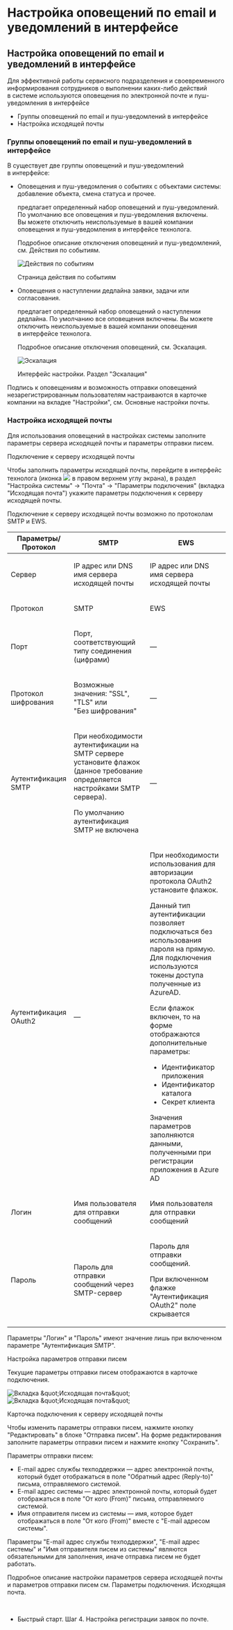 <h1 MadCap:conditions="Default.WEB-HELP" xmlns:MadCap="http://www.madcapsoftware.com/Schemas/MadCap.xsd">Настройка оповещений по email и уведомлений в интерфейсе</h1><h2 MadCap:conditions="Default.PDF" xmlns:MadCap="http://www.madcapsoftware.com/Schemas/MadCap.xsd">Настройка оповещений по email и уведомлений в интерфейсе</h2><p MadCap:conditions="" xmlns:MadCap="http://www.madcapsoftware.com/Schemas/MadCap.xsd">Для эффективной работы сервисного подразделения и своевременного информирования сотрудников о выполнении каких-либо действий в системе используются оповещения по электронной почте и пуш-уведомления в интерфейсе</p>

<ul MadCap:conditions="Default.WEB-HELP" class="TOC" xmlns:MadCap="http://www.madcapsoftware.com/Schemas/MadCap.xsd">
  <li>
    <MadCap:xref href="#01">Группы оповещений по email и пуш-уведомлений в интерфейсе</MadCap:xref>
  </li>
  <li>
    <MadCap:xref href="#02">Настройка исходящей почты</MadCap:xref>
  </li>
</ul><h3 MadCap:conditions="" xmlns:MadCap="http://www.madcapsoftware.com/Schemas/MadCap.xsd">
  <a name="01"></a>Группы оповещений по email и пуш-уведомлений в интерфейсе</h3><p MadCap:conditions="" xmlns:MadCap="http://www.madcapsoftware.com/Schemas/MadCap.xsd">В <MadCap:variable name="Base.ProductName" /> существует две группы оповещений и пуш-уведомлений в интерфейсе:</p>

<ul class="FirstLevel">
  <li MadCap:conditions="" xmlns:MadCap="http://www.madcapsoftware.com/Schemas/MadCap.xsd">
    <p>Оповещения и пуш-уведомления о событиях с объектами системы: добавление объекта, смена статуса и прочее. </p>
    <p>
      <MadCap:variable name="Base.ProductName" /> предлагает определенный набор оповещений и пуш-уведомлений. По умолчанию все оповещения и пуш-уведомления включены. Вы можете отключить неиспользуемые в вашей компании оповещения и пуш-уведомления в интерфейсе технолога. </p>
    <p MadCap:conditions="Default.WEB-HELP" class="br">Подробное описание отключения оповещений и пуш-уведомлений, см. <MadCap:xref href="../technolog/action_ITSM.htm">Действия по событиям</MadCap:xref>.</p>
    <p class="ris">
      <img src="../Resources/Images/core_tech/dps.png" title="Действия по событиям" class="doc" />
    </p>
    <p class="img_num" MadCap:conditions="Default.PDF">Страница действия по событиям</p>
  </li>
  <li MadCap:conditions="" xmlns:MadCap="http://www.madcapsoftware.com/Schemas/MadCap.xsd">
    <p>Оповещения о наступлении дедлайна заявки, задачи или согласования.</p>
    <p>
      <MadCap:variable name="Base.ProductName" /> предлагает определенный набор оповещений о наступлении дедлайна. По умолчанию все оповещения включены. Вы можете отключить неиспользуемые в вашей компании оповещения в интерфейсе технолога.</p>
    <p MadCap:conditions="Default.WEB-HELP">Подробное описание отключения оповещений, см. <MadCap:xref href="../technolog/eskalacig_ITSM.htm">Эскалация</MadCap:xref>.</p>
    <p class="ris">
      <img src="../Resources/Images/core_tech/eck.png" title="Эскалация" class="doc" />
    </p>
    <p class="img_num" MadCap:conditions="Default.PDF">Интерфейс настройки. Раздел "Эскалация"</p>
  </li>
</ul><p>Подпись к оповещениям и возможность отправки оповещений незарегистрированным пользователям настраиваются в карточке компании на вкладке "Настройки", см. <MadCap:xref href="../setting/settings_mail.htm#01" xmlns:MadCap="http://www.madcapsoftware.com/Schemas/MadCap.xsd">Основные настройки почты</MadCap:xref>.</p>

<h3 MadCap:conditions="" xmlns:MadCap="http://www.madcapsoftware.com/Schemas/MadCap.xsd">
  <a name="02"></a>Настройка исходящей почты</h3><p class="note">Для использования оповещений в настройках системы заполните параметры сервера исходящей почты и параметры отправки писем. </p>

<p MadCap:conditions="" class="hH4" xmlns:MadCap="http://www.madcapsoftware.com/Schemas/MadCap.xsd">Подключение к серверу исходящей почты</p>

Чтобы заполнить параметры исходящей почты, перейдите в интерфейс технолога (иконка ![](../Resources/Images/icon_svg/int_adm.svg) в правом верхнем углу экрана), в раздел "Настройка системы" → "Почта" → "Параметры подключения" (вкладка "Исходящая почта") укажите параметры подключения к серверу исходящей почты.

Подключение к серверу исходящей почты возможно по протоколам SMTP и EWS.

<table style="width: 100%;margin-left: 0;margin-right: auto;mc-table-style: url('../Resources/TableStyles/PatternedRows.css');" class="TableStyle-PatternedRows" cellspacing="0">
  <col class="TableStyle-PatternedRows-Column-Column" />
  <col class="TableStyle-PatternedRows-Column-Column" />
  <col class="TableStyle-PatternedRows-Column-Column" />
  <thead>
    <tr class="TableStyle-PatternedRows-Head-Header">
      <th class="TableStyle-PatternedRows-HeadE-Column-Header">Параметры/Протокол</th>
      <th class="TableStyle-PatternedRows-HeadE-Column-Header">SMTP</th>
      <th class="TableStyle-PatternedRows-HeadD-Column-Header">EWS</th>
    </tr>
  </thead>
  <tbody>
    <tr class="TableStyle-PatternedRows-Body-Body">
      <td class="TableStyle-PatternedRows-BodyE-Column-Body">
        <p class="td">Сервер</p>
      </td>
      <td class="TableStyle-PatternedRows-BodyE-Column-Body">
        <p class="td">IP адрес или DNS имя сервера исходящей почты</p>
      </td>
      <td class="TableStyle-PatternedRows-BodyD-Column-Body">
        <p class="td">IP адрес или DNS имя сервера исходящей почты</p>
      </td>
    </tr>
    <tr class="TableStyle-PatternedRows-Body-Body">
      <td class="TableStyle-PatternedRows-BodyE-Column-Body">
        <p class="td">Протокол</p>
      </td>
      <td class="TableStyle-PatternedRows-BodyE-Column-Body">
        <p class="td">SMTP</p>
      </td>
      <td class="TableStyle-PatternedRows-BodyD-Column-Body">
        <p class="td">EWS</p>
      </td>
    </tr>
    <tr class="TableStyle-PatternedRows-Body-Body">
      <td class="TableStyle-PatternedRows-BodyE-Column-Body">
        <p class="td">Порт</p>
      </td>
      <td class="TableStyle-PatternedRows-BodyE-Column-Body">
        <p class="td">Порт, соответствующий типу соединения (цифрами)</p>
      </td>
      <td class="TableStyle-PatternedRows-BodyD-Column-Body">
        <p class="td">—</p>
      </td>
    </tr>
    <tr class="TableStyle-PatternedRows-Body-Body">
      <td class="TableStyle-PatternedRows-BodyE-Column-Body">
        <p class="td">Протокол шифрования</p>
      </td>
      <td class="TableStyle-PatternedRows-BodyE-Column-Body">
        <p class="td">Возможные значения: "SSL", "TLS" или "Без шифрования"</p>
      </td>
      <td class="TableStyle-PatternedRows-BodyD-Column-Body">
        <p class="td">—</p>
      </td>
    </tr>
    <tr class="TableStyle-PatternedRows-Body-Body">
      <td class="TableStyle-PatternedRows-BodyE-Column-Body">
        <p class="td">Аутентификация SMTP</p>
      </td>
      <td class="TableStyle-PatternedRows-BodyE-Column-Body">
        <p class="td">При необходимости аутентификации на SMTP сервере установите флажок (данное требование определяется настройками SMTP сервера).</p>
        <p class="td">По умолчанию аутентификация SMTP не включена</p>
      </td>
      <td class="TableStyle-PatternedRows-BodyD-Column-Body">
        <p class="td">—</p>
      </td>
    </tr>
    <tr class="TableStyle-PatternedRows-Body-Body">
      <td class="TableStyle-PatternedRows-BodyE-Column-Body">
        <p>Аутентификация OAuth2</p>
      </td>
      <td class="TableStyle-PatternedRows-BodyE-Column-Body">
        <p>—</p>
      </td>
      <td class="TableStyle-PatternedRows-BodyD-Column-Body">
        <p class="td">При необходимости использования для авторизации протокола OAuth2 установите флажок. </p>
        <p class="td">Данный тип аутентификации позволяет подключаться без использования пароля на прямую. Для подключения используются токены доступа полученные из AzureAD.</p>
        <p class="td">Если флажок включен, то на форме отображаются дополнительные параметры:</p>
        <ul class="tab">
          <li>Идентификатор приложения</li>
          <li>Идентификатор каталога</li>
          <li>Секрет клиента</li>
        </ul>
        <p class="td">Значения параметров заполняются данными, полученными при регистрации приложения в Azure AD</p>
      </td>
    </tr>
    <tr class="TableStyle-PatternedRows-Body-Body">
      <td class="TableStyle-PatternedRows-BodyE-Column-Body">
        <p class="td">Логин</p>
      </td>
      <td class="TableStyle-PatternedRows-BodyE-Column-Body">
        <p class="td">Имя пользователя для отправки сообщений</p>
      </td>
      <td class="TableStyle-PatternedRows-BodyD-Column-Body">
        <p class="td">Имя пользователя для отправки сообщений</p>
      </td>
    </tr>
    <tr class="TableStyle-PatternedRows-Body-Body">
      <td class="TableStyle-PatternedRows-BodyB-Column-Body">
        <p class="td">Пароль</p>
      </td>
      <td class="TableStyle-PatternedRows-BodyB-Column-Body">
        <p class="td">Пароль для отправки сообщений через SMTP-сервер</p>
      </td>
      <td class="TableStyle-PatternedRows-BodyA-Column-Body">
        <p class="td">Пароль для отправки сообщений.</p>
        <p class="td">При включенном флажке "Аутентификация OAuth2" поле скрывается</p>
      </td>
    </tr>
  </tbody>
</table><p class="comment">Параметры "Логин" и "Пароль" имеют значение лишь при включенном параметре "Аутентификация SMTP".</p>

<p class="hH4">Настройка параметров отправки писем</p>

Текущие параметры отправки писем отображаются в карточке подключения.

<p class="ris">
  <img src="../Resources/Images/itsm/L-06.png" title="Вкладка &amp;quot;Исходящая почта&amp;quot;" MadCap:conditions="Default.itsm" class="doc" xmlns:MadCap="http://www.madcapsoftware.com/Schemas/MadCap.xsd" />
  <img src="../Resources/Images/itsm_os/L-06.png" title="Вкладка &amp;quot;Исходящая почта&amp;quot;" MadCap:conditions="Default.itsm_OS" class="doc" xmlns:MadCap="http://www.madcapsoftware.com/Schemas/MadCap.xsd" />
</p>

<p class="img_num" MadCap:conditions="Default.PDF" xmlns:MadCap="http://www.madcapsoftware.com/Schemas/MadCap.xsd">Карточка подключения к серверу исходящей почты</p>

Чтобы изменить параметры отправки писем, нажмите кнопку "Редактировать" в блоке "Отправка писем". На форме редактирования заполните параметры отправки писем и нажмите кнопку "Сохранить".

<p class="beforeList">Параметры отправки писем:</p>

<ul class="FirstLevel">
  <li>E-mail адрес службы техподдержки — адрес электронной почты, который будет отображаться в поле "Обратный адрес (Reply-to)" письма, отправляемого системой.</li>
  <li>E-mail адрес системы — адрес электронной почты, который будет отображаться в поле "От кого (From)" письма, отправляемого системой.</li>
  <li>Имя отправителя писем из системы — имя, которое будет отображаться в поле "От кого (From)" вместе с "E-mail адресом системы".</li>
</ul><p class="note">Параметры "E-mail адрес службы техподдержки", "E-mail адрес системы" и "Имя отправителя писем из системы" являются обязательными для заполнения, иначе отправка писем не будет работать.</p>

<p>Подробное описание настройки параметров сервера исходящей почты и параметров отправки писем <MadCap:conditionalText MadCap:conditions="Default.WEB-HELP" xmlns:MadCap="http://www.madcapsoftware.com/Schemas/MadCap.xsd">см. <MadCap:xref href="../technolog/outgoing_mail_ITSM.htm">Параметры подключения. Исходящая почта</MadCap:xref></MadCap:conditionalText>.</p>

<p MadCap:conditions="Default.WEB-HELP" class="note_stroca" xmlns:MadCap="http://www.madcapsoftware.com/Schemas/MadCap.xsd"> </p>

<ul class="webHelp">
  <li MadCap:conditions="Default.WEB-HELP" xmlns:MadCap="http://www.madcapsoftware.com/Schemas/MadCap.xsd">Быстрый старт. Шаг 4. <MadCap:xref href="Quick_Start_4.htm">Настройка регистрации заявок по почте</MadCap:xref>.</li>
</ul>
